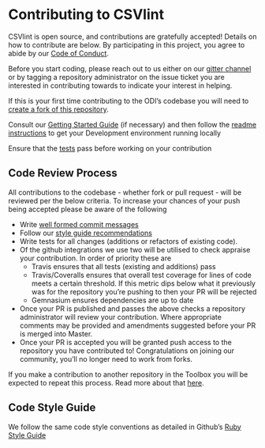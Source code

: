 # Contributing to CSVlint

CSVlint is open source, and contributions are gratefully accepted! 
Details on how to contribute are below. By participating in this project, you agree to abide by our [Code of Conduct](https://github.com/theodi/csvlint/blob/master/.github/CODE_OF_CONDUCT.md).

Before you start coding, please reach out to us either on our [gitter channel](https://gitter.im/theodi/toolbox) or by tagging a repository administrator on the issue ticket you are interested in contributing towards to indicate your interest in helping.

If this is your first time contributing to the ODI’s codebase you will need to [create a fork of this repository](https://help.github.com/articles/fork-a-repo/).

Consult our [Getting Started Guide](https://github.com/theodi/toolbox/wiki/Developers-Guide:-Getting-Started) (if necessary) and then follow the [readme instructions](https://github.com/theodi/csvlint/blob/master/README.md#development) to get your Development environment running locally

Ensure that the [tests](https://github.com/theodi/csvlint/blob/master/README.md#tests) pass before working on your contribution

## Code Review Process 

All contributions to the codebase - whether fork or pull request - will be reviewed per the below criteria.
To increase your chances of your push being accepted please be aware of the following
- Write [well formed commit messages](http://tbaggery.com/2008/04/19/a-note-about-git-commit-messages.html)
- Follow our [style guide recommendations](https://github.com/theodi/toolbox/blob/master/README.md#code-style-guide)
- Write tests for all changes (additions or refactors of existing code). 
- Of the github integrations we use two will be utilised to check appraise your contribution. In order of priority these are
    - Travis ensures that all tests (existing and additions) pass
    - Travis/Coveralls ensures that overall test coverage for lines of code meets a certain threshold. If this metric dips below what it previously was for the repository you’re pushing to then your PR will be rejected
    - Gemnasium ensures dependencies are up to date
- Once your PR is published and passes the above checks a repository administrator will review your contribution. Where appropriate comments may be provided and amendments suggested before your PR is merged into Master.
- Once your PR is accepted you will be granted push access to the repository you have contributed to! Congratulations on joining our community, you’ll no longer need to work from forks.

If you make a contribution to another repository in the Toolbox you will be expected to repeat this process. Read more about that [here](https://github.com/theodi/toolbox/blob/master/README.md#push-access).

## Code Style Guide

We follow the same code style conventions as detailed in Github’s [Ruby Style Guide](https://github.com/github/rubocop-github/blob/master/STYLEGUIDE.md)
